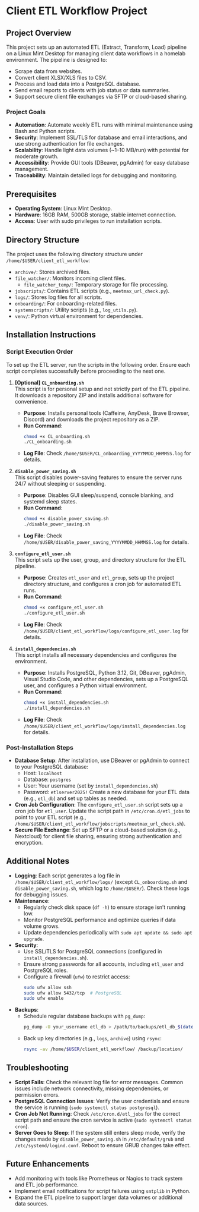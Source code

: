 # Client ETL Workflow Project

## Project Overview
This project sets up an automated ETL (Extract, Transform, Load) pipeline on a Linux Mint Desktop for managing client data workflows in a homelab environment. The pipeline is designed to:
- Scrape data from websites.
- Convert client XLSX/XLS files to CSV.
- Process and load data into a PostgreSQL database.
- Send email reports to clients with job status or data summaries.
- Support secure client file exchanges via SFTP or cloud-based sharing.

### Project Goals
- **Automation**: Automate weekly ETL runs with minimal maintenance using Bash and Python scripts.
- **Security**: Implement SSL/TLS for database and email interactions, and use strong authentication for file exchanges.
- **Scalability**: Handle light data volumes (~1–10 MB/run) with potential for moderate growth.
- **Accessibility**: Provide GUI tools (DBeaver, pgAdmin) for easy database management.
- **Traceability**: Maintain detailed logs for debugging and monitoring.

## Prerequisites
- **Operating System**: Linux Mint Desktop.
- **Hardware**: 16GB RAM, 500GB storage, stable internet connection.
- **Access**: User with sudo privileges to run installation scripts.

## Directory Structure
The project uses the following directory structure under `/home/$USER/client_etl_workflow`:
- `archive/`: Stores archived files.
- `file_watcher/`: Monitors incoming client files.
  - `file_watcher_temp/`: Temporary storage for file processing.
- `jobscripts/`: Contains ETL scripts (e.g., `meetmax_url_check.py`).
- `logs/`: Stores log files for all scripts.
- `onboarding/`: For onboarding-related files.
- `systemscripts/`: Utility scripts (e.g., `log_utils.py`).
- `venv/`: Python virtual environment for dependencies.

## Installation Instructions

### Script Execution Order
To set up the ETL server, run the scripts in the following order. Ensure each script completes successfully before proceeding to the next one.

1. **[Optional] `CL_onboarding.sh`**  
   This script is for personal setup and not strictly part of the ETL pipeline. It downloads a repository ZIP and installs additional software for convenience.
   - **Purpose**: Installs personal tools (Caffeine, AnyDesk, Brave Browser, Discord) and downloads the project repository as a ZIP.
   - **Run Command**:
     ```bash
     chmod +x CL_onboarding.sh
     ./CL_onboarding.sh
     ```
   - **Log File**: Check `/home/$USER/CL_onboarding_YYYYMMDD_HHMMSS.log` for details.

2. **`disable_power_saving.sh`**  
   This script disables power-saving features to ensure the server runs 24/7 without sleeping or suspending.
   - **Purpose**: Disables GUI sleep/suspend, console blanking, and systemd sleep states.
   - **Run Command**:
     ```bash
     chmod +x disable_power_saving.sh
     ./disable_power_saving.sh
     ```
   - **Log File**: Check `/home/$USER/disable_power_saving_YYYYMMDD_HHMMSS.log` for details.

3. **`configure_etl_user.sh`**  
   This script sets up the user, group, and directory structure for the ETL pipeline.
   - **Purpose**: Creates `etl_user` and `etl_group`, sets up the project directory structure, and configures a cron job for automated ETL runs.
   - **Run Command**:
     ```bash
     chmod +x configure_etl_user.sh
     ./configure_etl_user.sh
     ```
   - **Log File**: Check `/home/$USER/client_etl_workflow/logs/configure_etl_user.log` for details.

4. **`install_dependencies.sh`**  
   This script installs all necessary dependencies and configures the environment.
   - **Purpose**: Installs PostgreSQL, Python 3.12, Git, DBeaver, pgAdmin, Visual Studio Code, and other dependencies, sets up a PostgreSQL user, and configures a Python virtual environment.
   - **Run Command**:
     ```bash
     chmod +x install_dependencies.sh
     ./install_dependencies.sh
     ```
   - **Log File**: Check `/home/$USER/client_etl_workflow/logs/install_dependencies.log` for details.

### Post-Installation Steps
- **Database Setup**: After installation, use DBeaver or pgAdmin to connect to your PostgreSQL database:
  - Host: `localhost`
  - Database: `postgres`
  - User: Your username (set by `install_dependencies.sh`)
  - Password: `etlserver2025!`
  Create a new database for your ETL data (e.g., `etl_db`) and set up tables as needed.
- **Cron Job Configuration**: The `configure_etl_user.sh` script sets up a cron job for `etl_user`. Update the script path in `/etc/cron.d/etl_jobs` to point to your ETL script (e.g., `/home/$USER/client_etl_workflow/jobscripts/meetmax_url_check.sh`).
- **Secure File Exchange**: Set up SFTP or a cloud-based solution (e.g., Nextcloud) for client file sharing, ensuring strong authentication and encryption.

## Additional Notes
- **Logging**: Each script generates a log file in `/home/$USER/client_etl_workflow/logs/` (except `CL_onboarding.sh` and `disable_power_saving.sh`, which log to `/home/$USER/`). Check these logs for debugging issues.
- **Maintenance**:
  - Regularly check disk space (`df -h`) to ensure storage isn’t running low.
  - Monitor PostgreSQL performance and optimize queries if data volume grows.
  - Update dependencies periodically with `sudo apt update && sudo apt upgrade`.
- **Security**:
  - Use SSL/TLS for PostgreSQL connections (configured in `install_dependencies.sh`).
  - Ensure strong passwords for all accounts, including `etl_user` and PostgreSQL roles.
  - Configure a firewall (`ufw`) to restrict access:
    ```bash
    sudo ufw allow ssh
    sudo ufw allow 5432/tcp  # PostgreSQL
    sudo ufw enable
    ```
- **Backups**:
  - Schedule regular database backups with `pg_dump`:
    ```bash
    pg_dump -U your_username etl_db > /path/to/backups/etl_db_$(date +%Y%m%d).sql
    ```
  - Back up key directories (e.g., `logs`, `archive`) using `rsync`:
    ```bash
    rsync -av /home/$USER/client_etl_workflow/ /backup/location/
    ```

## Troubleshooting
- **Script Fails**: Check the relevant log file for error messages. Common issues include network connectivity, missing dependencies, or permission errors.
- **PostgreSQL Connection Issues**: Verify the user credentials and ensure the service is running (`sudo systemctl status postgresql`).
- **Cron Job Not Running**: Check `/etc/cron.d/etl_jobs` for the correct script path and ensure the cron service is active (`sudo systemctl status cron`).
- **Server Goes to Sleep**: If the system still enters sleep mode, verify the changes made by `disable_power_saving.sh` in `/etc/default/grub` and `/etc/systemd/logind.conf`. Reboot to ensure GRUB changes take effect.

## Future Enhancements
- Add monitoring with tools like Prometheus or Nagios to track system and ETL job performance.
- Implement email notifications for script failures using `smtplib` in Python.
- Expand the ETL pipeline to support larger data volumes or additional data sources.